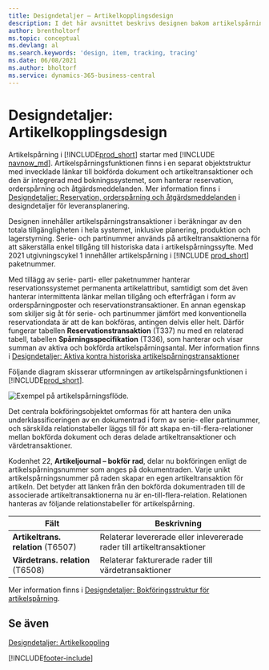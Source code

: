 ```yaml
---
title: Designdetaljer – Artikelkopplingsdesign
description: I det här avsnittet beskrivs designen bakom artikelspårning i Business Central när den mognar genom produktversioner.
author: brentholtorf
ms.topic: conceptual
ms.devlang: al
ms.search.keywords: 'design, item, tracking, tracing'
ms.date: 06/08/2021
ms.author: bholtorf
ms.service: dynamics-365-business-central
---
```

# <a name="design-details-item-tracking-design"></a>Designdetaljer: Artikelkopplingsdesign

Artikelspårning i [!INCLUDE[prod_short](includes/prod_short.md)] startar med [!INCLUDE [navnow_md](includes/navnow_md.md)]. Artikelspårningsfunktionen finns i en separat objektstruktur med invecklade länkar till bokförda dokument och artikeltransaktioner och den är integrerad med bokningssystemet, som hanterar reservation, orderspårning och åtgärdsmeddelanden. Mer information finns i [Designdetaljer: Reservation, orderspårning och åtgärdsmeddelanden](design-details-reservation-order-tracking-and-action-messaging.md) i designdetaljer för leveransplanering.  

Designen innehåller artikelspårningstransaktioner i beräkningar av den totala tillgängligheten i hela systemet, inklusive planering, produktion och lagerstyrning. Serie- och partinummer används på artikeltransaktionerna för att säkerställa enkel tillgång till historiska data i artikelspårningssyfte. Med 2021 utgivningscykel 1 innehåller artikelspårning i [!INCLUDE [prod_short](includes/prod_short.md)] paketnummer.  

Med tillägg av serie- parti- eller paketnummer hanterar reservationssystemet permanenta artikelattribut, samtidigt som det även hanterar intermittenta länkar mellan tillgång och efterfrågan i form av orderspårningposter och reservationstransaktioner. En annan egenskap som skiljer sig åt för serie- och partinummer jämfört med konventionella reservationdata är att de kan bokföras, antingen delvis eller helt. Därför fungerar tabellen **Reservationstransaktion** (T337) nu med en relaterad tabell, tabellen **Spårningsspecifikation** (T336), som hanterar och visar summan av aktiva och bokförda artikelspårningsantal. Mer information finns i [Designdetaljer: Aktiva kontra historiska artikelspårningstransaktioner](design-details-active-versus-historic-item-tracking-entries.md)  

Följande diagram skisserar utformningen av artikelspårningsfunktionen i [!INCLUDE[prod_short](includes/prod_short.md)].  

![Exempel på artikelspårningsflöde.](media/design_details_item_tracking_design.png "Exempel på artikelspårningsflöde")  

Det centrala bokföringsobjektet omformas för att hantera den unika underklassificeringen av en dokumentrad i form av serie- eller partinummer, och särskilda relationstabeller läggs till för att skapa en-till-flera-relationer mellan bokförda dokument och deras delade artikeltransaktioner och värdetransaktioner.  

Kodenhet 22, **Artikeljournal – bokför rad**, delar nu bokföringen enligt de artikelspårningsnummer som anges på dokumentraden. Varje unikt artikelspårningsnummer på raden skapar en egen artikeltransaktion för artikeln. Det betyder att länken från den bokförda dokumentraden till de associerade artikeltransaktionerna nu är en-till-flera-relation. Relationen hanteras av följande relationstabeller för artikelspårning.  

|Fält|Beskrivning|  
|---------------|---------------------------------------|  
|**Artikeltrans. relation** (T6507)|Relaterar levererade eller inlevererade rader till artikeltransaktioner|  
|**Värdetrans. relation** (T6508)|Relaterar fakturerade rader till värdetransaktioner|  

Mer information finns i [Designdetaljer: Bokföringsstruktur för artikelspårning](design-details-item-tracking-posting-structure.md).  

## <a name="see-also"></a>Se även

[Designdetaljer: Artikelkoppling](design-details-item-tracking.md)

[!INCLUDE[footer-include](includes/footer-banner.md)]  
